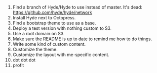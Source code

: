 1. Find a branch of Hyde/Hyde to use instead of master. It's dead: https://github.com/hyde/hyde/network
1. Install Hyde next to Octopress.
1. Find a bootstrap theme to use as a base.
1. Deploy a test version with nothing custom to S3.
1. Use a root domain on S3.
1. Make sure the README is up to date to remind me how to do things.
1. Write some kind of custom content.
1. Customize the theme.
1. Customize the layout with me-specific content.
1. dot dot dot
1. profit
